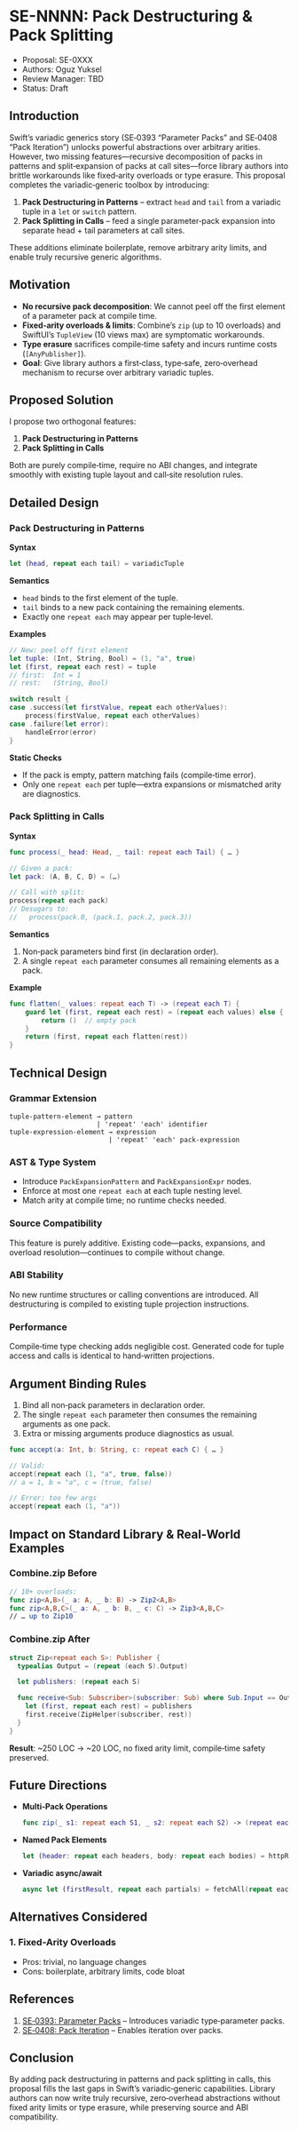 # SE-NNNN: Pack Destructuring & Pack Splitting

* Proposal: SE-0XXX  
* Authors: Oguz Yuksel
* Review Manager: TBD  
* Status: Draft  

## Introduction  
Swift’s variadic generics story (SE‑0393 “Parameter Packs” and SE‑0408 “Pack Iteration”) unlocks powerful abstractions over arbitrary arities. However, two missing features—recursive decomposition of packs in patterns and split‑expansion of packs at call sites—force library authors into brittle workarounds like fixed‑arity overloads or type erasure. This proposal completes the variadic‑generic toolbox by introducing:

1. **Pack Destructuring in Patterns** – extract `head` and `tail` from a variadic tuple in a `let` or `switch` pattern.  
2. **Pack Splitting in Calls** – feed a single parameter‐pack expansion into separate head + tail parameters at call sites.

These additions eliminate boilerplate, remove arbitrary arity limits, and enable truly recursive generic algorithms.

## Motivation  
- **No recursive pack decomposition**: We cannot peel off the first element of a parameter pack at compile time.  
- **Fixed‑arity overloads & limits**: Combine’s `zip` (up to 10 overloads) and SwiftUI’s `TupleView` (10 views max) are symptomatic workarounds.  
- **Type erasure** sacrifices compile‑time safety and incurs runtime costs (`[AnyPublisher]`).  
- **Goal**: Give library authors a first‐class, type‑safe, zero‑overhead mechanism to recurse over arbitrary variadic tuples.

## Proposed Solution  
I propose two orthogonal features:

1. **Pack Destructuring in Patterns**  
2. **Pack Splitting in Calls**

Both are purely compile‑time, require no ABI changes, and integrate smoothly with existing tuple layout and call‐site resolution rules.

## Detailed Design

### Pack Destructuring in Patterns  
**Syntax**  
```swift
let (head, repeat each tail) = variadicTuple
```

**Semantics**  
- `head` binds to the first element of the tuple.  
- `tail` binds to a new pack containing the remaining elements.  
- Exactly one `repeat each` may appear per tuple‐level.  

**Examples**  
```swift
// New: peel off first element
let tuple: (Int, String, Bool) = (1, "a", true)
let (first, repeat each rest) = tuple
// first:  Int = 1
// rest:   (String, Bool)

switch result {
case .success(let firstValue, repeat each otherValues):
    process(firstValue, repeat each otherValues)
case .failure(let error):
    handleError(error)
}
```

**Static Checks**  
- If the pack is empty, pattern matching fails (compile‐time error).  
- Only one `repeat each` per tuple—extra expansions or mismatched arity are diagnostics.

### Pack Splitting in Calls  
**Syntax**  
```swift
func process(_ head: Head, _ tail: repeat each Tail) { … }

// Given a pack:
let pack: (A, B, C, D) = (…)

// Call with split:
process(repeat each pack)
// Desugars to:
//   process(pack.0, (pack.1, pack.2, pack.3))
```

**Semantics**  
1. Non‑pack parameters bind first (in declaration order).  
2. A single `repeat each` parameter consumes all remaining elements as a pack.  

**Example**  
```swift
func flatten(_ values: repeat each T) -> (repeat each T) {
    guard let (first, repeat each rest) = (repeat each values) else {
        return ()  // empty pack
    }
    return (first, repeat each flatten(rest))
}
```

## Technical Design

### Grammar Extension  
```ebnf
tuple-pattern-element → pattern
                      | 'repeat' 'each' identifier
tuple-expression-element → expression
                         | 'repeat' 'each' pack-expression
```

### AST & Type System  
- Introduce `PackExpansionPattern` and `PackExpansionExpr` nodes.  
- Enforce at most one `repeat each` at each tuple nesting level.  
- Match arity at compile time; no runtime checks needed.

### Source Compatibility  
This feature is purely additive. Existing code—packs, expansions, and overload resolution—continues to compile without change.

### ABI Stability  
No new runtime structures or calling conventions are introduced. All destructuring is compiled to existing tuple projection instructions.

### Performance  
Compile‑time type checking adds negligible cost. Generated code for tuple access and calls is identical to hand‑written projections.

## Argument Binding Rules  
1. Bind all non‑pack parameters in declaration order.  
2. The single `repeat each` parameter then consumes the remaining arguments as one pack.  
3. Extra or missing arguments produce diagnostics as usual.

```swift
func accept(a: Int, b: String, c: repeat each C) { … }

// Valid:
accept(repeat each (1, "a", true, false))
// a = 1, b = "a", c = (true, false)

// Error: too few args
accept(repeat each (1, "a"))
```

## Impact on Standard Library & Real‑World Examples

### Combine.zip Before  
```swift
// 10+ overloads:
func zip<A,B>(_ a: A, _ b: B) -> Zip2<A,B>
func zip<A,B,C>(_ a: A, _ b: B, _ c: C) -> Zip3<A,B,C>
// … up to Zip10
```

### Combine.zip After  
```swift
struct Zip<repeat each S>: Publisher {
  typealias Output = (repeat (each S).Output)

  let publishers: (repeat each S)

  func receive<Sub: Subscriber>(subscriber: Sub) where Sub.Input == Output {
    let (first, repeat each rest) = publishers
    first.receive(ZipHelper(subscriber, rest))
  }
}
```

**Result**: ~250 LOC → ~20 LOC, no fixed arity limit, compile‑time safety preserved.

## Future Directions  
- **Multi‑Pack Operations**  
  ```swift
  func zip(_ s1: repeat each S1, _ s2: repeat each S2) -> (repeat each (S1, S2))
  ```
- **Named Pack Elements**  
  ```swift
  let (header: repeat each headers, body: repeat each bodies) = httpResponse
  ```
- **Variadic async/await**  
  ```swift
  async let (firstResult, repeat each partials) = fetchAll(repeat each requests)
  ```

## Alternatives Considered  

### 1. Fixed‑Arity Overloads  
- Pros: trivial, no language changes  
- Cons: boilerplate, arbitrary limits, code bloat  


## References  
1. [SE‑0393: Parameter Packs](https://github.com/apple/swift-evolution/blob/main/proposals/0393-parameter-packs.md) – Introduces variadic type‐parameter packs.  
2. [SE‑0408: Pack Iteration](https://github.com/swiftlang/swift-evolution/blob/main/proposals/0408-pack-iteration.md) – Enables iteration over packs.  

## Conclusion  
By adding pack destructuring in patterns and pack splitting in calls, this proposal fills the last gaps in Swift’s variadic‑generic capabilities. Library authors can now write truly recursive, zero‑overhead abstractions without fixed arity limits or type erasure, while preserving source and ABI compatibility.
